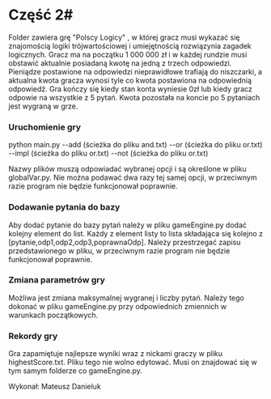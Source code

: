 # Część 2#

Folder zawiera grę "Polscy Logicy" , w której gracz musi wykazać się znajomością logiki trójwartościowej i umiejętnością rozwiązynia zagadek logicznych.
Gracz ma na początku 1 000 000 zł i w każdej rundzie musi obstawić aktualnie posiadaną kwotę na jedną z trzech odpowiedzi. Pieniądze postawione na odpowiedzi
nieprawidłowe trafiają do niszczarki, a aktualna kwota gracza wynosi tyle co kwota postawiona na odpowiednią odpowiedź.
Gra kończy się kiedy stan konta wyniesie 0zł lub kiedy gracz odpowie na wszystkie z 5 pytań. Kwota pozostała na koncie po 5 pytaniach jest wygraną w grze.

### Uruchomienie gry ###

python main.py --add (ścieżka do pliku and.txt) --or (ścieżka do pliku or.txt) --impl (ścieżka do pliku or.txt) --not (ścieżka do pliku or.txt)

Nazwy plików muszą odpowiadać wybranej opcji i są określone w pliku globalVar.py. Nie można podawać dwa razy tej samej opcji, w przeciwnym razie program nie będzie funkcjonował poprawnie.

### Dodawanie pytania do bazy ###

Aby dodać pytanie do bazy pytań należy w pliku gameEngine.py dodać kolejny element do list. Każdy z element listy to lista składająca się kolejno z [pytanie,odp1,odp2,odp3,poprawnaOdp].
Należy przestrzegać zapisu przedstawionego w pliku, w przeciwnym razie program nie będzie funkcjonował poprawnie.

### Zmiana parametrów gry ###

Możliwa jest zmiana maksymalnej wygranej i liczby pytań. Należy tego dokonać w pliku gameEngine.py przy odpowiednich zmiennich w warunkach początkowych.

### Rekordy gry ###

Gra zapamiętuje najlepsze wyniki wraz z nickami graczy w pliku highestScore.txt. Pliku tego nie wolno edytować. Musi on znajdować się w tym samym folderze co gameEngine.py.

Wykonał: Mateusz Danieluk